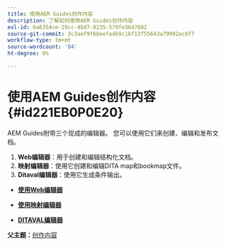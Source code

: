 ```yaml
---
title: 使用AEM Guides创作内容
description: 了解如何使用AEM Guides创作内容
exl-id: 6a6354ce-29cc-4bd7-8235-579fe3647682
source-git-commit: 3c3aef9f6beefad69c1bf13f55643a79992ac6f7
workflow-type: tm+mt
source-wordcount: '84'
ht-degree: 0%

---
```


# 使用AEM Guides创作内容 {#id221EB0P0E20}

AEM Guides附带三个现成的编辑器。 您可以使用它们来创建、编辑和发布文档。

1. **Web编辑器**：用于创建和编辑结构化文档。
1. **映射编辑器**：使用它创建和编辑DITA map和bookmap文件。
1. **Ditaval编辑器**：使用它生成条件输出。

- **[使用Web编辑器](web-editor.md)**

- **[使用映射编辑器](map-editor.md)**

- **[DITAVAL编辑器](ditaval-editor.md)**


**父主题：**[&#x200B;创作内容](authoring-content.md)
